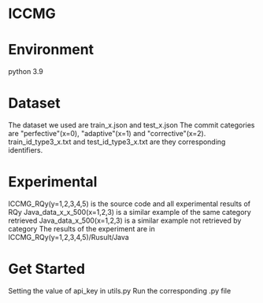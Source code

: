 # ICCMG
# Environment
python 3.9
# Dataset
The dataset we used are train_x.json and test_x.json
The commit categories are "perfective"(x=0), "adaptive"(x=1) and "corrective"(x=2).
train_id_type3_x.txt and test_id_type3_x.txt are they corresponding identifiers.
# Experimental
ICCMG_RQy(y=1,2,3,4,5)  is the source code and all experimental results of RQy
Java_data_x_x_500(x=1,2,3) is a similar example of the same category retrieved
Java_data_x_500(x=1,2,3) is a similar example not retrieved by category
The results of the experiment are in ICCMG_RQy(y=1,2,3,4,5)/Rusult/Java
# Get Started
Setting the value of api_key in utils.py
Run the corresponding .py file
